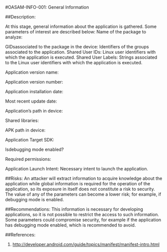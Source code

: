 
#OASAM-INFO-001: General Information

##Description:


At this stage, general information about the application is gathered. Some parameters of interest are described below:
Name of the package to analyze:


GIDsassociated to the package in the device: Identifiers of the groups associated to the application.
Shared User IDs: Linux user identifiers with which the application is executed.
Shared User Labels: Strings associated to the Linux user identifiers with which the application is executed.

Application version name:

Application version number:

Application installation date:

Most recent update date:

Application’s path in device:

Shared libraries:

APK path in device:

Application Target SDK:

Isdebugging mode enabled?

Required permissions:

Application Launch Intent: Necessary intent to launch the application.

##Risks:
An attacker will extract information to acquire knowledge about the application while global information is required for the operation of the application, so its exposure in itself does not constitute a risk to security. The value of any of the parameters can become a lower risk; for example, if debugging mode is enabled.

##Recommendations:
This information is necessary for developing applications, so it is not possible to restrict the access to such information. Some parameters could compromise security, for example if the application has debugging mode enabled, which is recommended to avoid.

 

##References:
1. http://developer.android.com/guide/topics/manifest/manifest-intro.html
